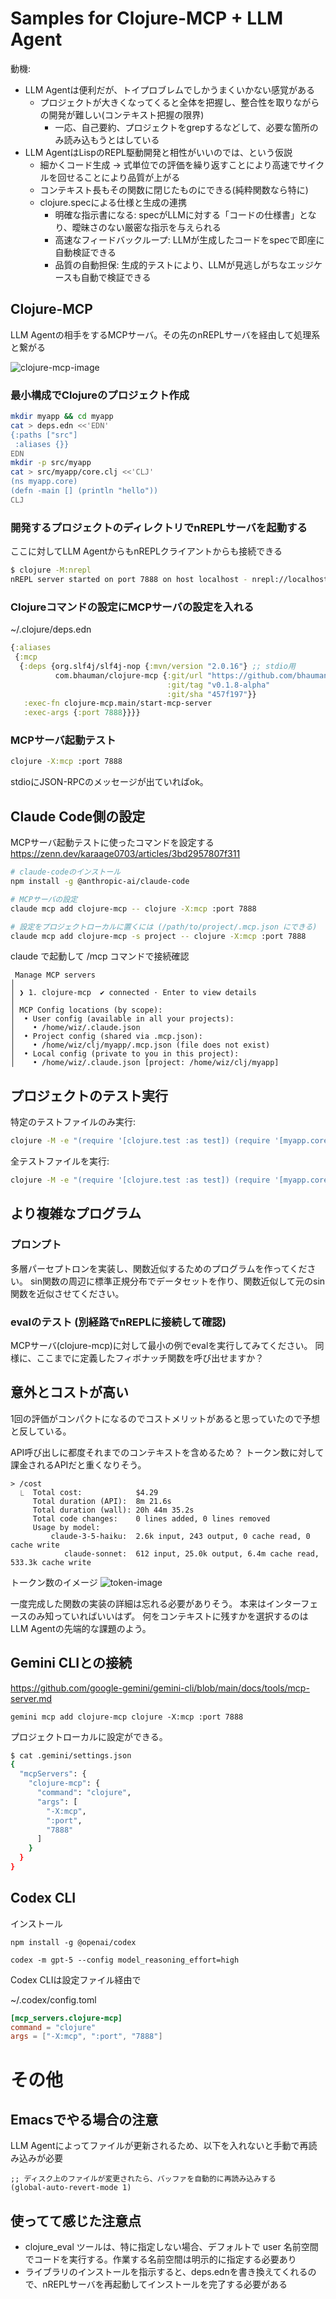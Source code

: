 # Samples for Clojure-MCP + LLM Agent

動機: 

- LLM Agentは便利だが、トイプロブレムでしかうまくいかない感覚がある
  - プロジェクトが大きくなってくると全体を把握し、整合性を取りながらの開発が難しい(コンテキスト把握の限界)
    - 一応、自己要約、プロジェクトをgrepするなどして、必要な箇所のみ読み込もうとはしている
- LLM AgentはLispのREPL駆動開発と相性がいいのでは、という仮説
  - 細かくコード生成 → 式単位での評価を繰り返すことにより高速でサイクルを回せることにより品質が上がる
  - コンテキスト長もその関数に閉じたものにできる(純粋関数なら特に)
  - clojure.specによる仕様と生成の連携
    - 明確な指示書になる: specがLLMに対する「コードの仕様書」となり、曖昧さのない厳密な指示を与えられる
    - 高速なフィードバックループ: LLMが生成したコードをspecで即座に自動検証できる
    - 品質の自動担保: 生成的テストにより、LLMが見逃しがちなエッジケースも自動で検証できる

## Clojure-MCP

LLM Agentの相手をするMCPサーバ。その先のnREPLサーバを経由して処理系と繋がる

![clojure-mcp-image](/images/clojure-mcp-image.png)

### 最小構成でClojureのプロジェクト作成

```bash
mkdir myapp && cd myapp
cat > deps.edn <<'EDN'
{:paths ["src"]
 :aliases {}}
EDN
mkdir -p src/myapp
cat > src/myapp/core.clj <<'CLJ'
(ns myapp.core)
(defn -main [] (println "hello"))
CLJ
```

### 開発するプロジェクトのディレクトリでnREPLサーバを起動する

ここに対してLLM AgentからもnREPLクライアントからも接続できる

```bash
$ clojure -M:nrepl
nREPL server started on port 7888 on host localhost - nrepl://localhost:7888
```

### Clojureコマンドの設定にMCPサーバの設定を入れる

~/.clojure/deps.edn

```clojure
{:aliases
 {:mcp
  {:deps {org.slf4j/slf4j-nop {:mvn/version "2.0.16"} ;; stdio用
          com.bhauman/clojure-mcp {:git/url "https://github.com/bhauman/clojure-mcp.git"
                                   :git/tag "v0.1.8-alpha"
                                   :git/sha "457f197"}}
   :exec-fn clojure-mcp.main/start-mcp-server
   :exec-args {:port 7888}}}}
```

### MCPサーバ起動テスト

```bash
clojure -X:mcp :port 7888
```

stdioにJSON-RPCのメッセージが出ていればok。

## Claude Code側の設定

MCPサーバ起動テストに使ったコマンドを設定する
https://zenn.dev/karaage0703/articles/3bd2957807f311

```bash
# claude-codeのインストール
npm install -g @anthropic-ai/claude-code

# MCPサーバの設定
claude mcp add clojure-mcp -- clojure -X:mcp :port 7888

# 設定をプロジェクトローカルに置くには (/path/to/project/.mcp.json にできる)
claude mcp add clojure-mcp -s project -- clojure -X:mcp :port 7888
```

claude で起動して /mcp コマンドで接続確認

```
 Manage MCP servers
│
│ ❯ 1. clojure-mcp  ✔ connected · Enter to view details
│
│ MCP Config locations (by scope):
│  • User config (available in all your projects):
│    • /home/wiz/.claude.json
│  • Project config (shared via .mcp.json):
│    • /home/wiz/clj/myapp/.mcp.json (file does not exist)
│  • Local config (private to you in this project):
│    • /home/wiz/.claude.json [project: /home/wiz/clj/myapp]
```

## プロジェクトのテスト実行

特定のテストファイルのみ実行:
```bash
clojure -M -e "(require '[clojure.test :as test]) (require '[myapp.core-test]) (test/run-tests 'myapp.core-test)"
```

全テストファイルを実行:
```bash
clojure -M -e "(require '[clojure.test :as test]) (require '[myapp.core-test]) (test/run-all-tests #\".*-test$\")"
```

## より複雑なプログラム

### プロンプト

多層パーセプトロンを実装し、関数近似するためのプログラムを作ってください。
sin関数の周辺に標準正規分布でデータセットを作り、関数近似して元のsin関数を近似させてください。

### evalのテスト (別経路でnREPLに接続して確認)

MCPサーバ(clojure-mcp)に対して最小の例でevalを実行してみてください。
同様に、ここまでに定義したフィボナッチ関数を呼び出せますか？

## 意外とコストが高い

1回の評価がコンパクトになるのでコストメリットがあると思っていたので予想と反している。

API呼び出しに都度それまでのコンテキストを含めるため？
トークン数に対して課金されるAPIだと重くなりそう。

```
> /cost 
  ⎿  Total cost:            $4.29
     Total duration (API):  8m 21.6s
     Total duration (wall): 20h 44m 35.2s
     Total code changes:    0 lines added, 0 lines removed
     Usage by model:
         claude-3-5-haiku:  2.6k input, 243 output, 0 cache read, 0 cache write
            claude-sonnet:  612 input, 25.0k output, 6.4m cache read, 533.3k cache write
```

トークン数のイメージ
![token-image](/images/token-image.png)

一度完成した関数の実装の詳細は忘れる必要がありそう。
本来はインターフェースのみ知っていればいいはず。
何をコンテキストに残すかを選択するのはLLM Agentの先端的な課題のよう。

## Gemini CLIとの接続

https://github.com/google-gemini/gemini-cli/blob/main/docs/tools/mcp-server.md


```
gemini mcp add clojure-mcp clojure -X:mcp :port 7888
```

プロジェクトローカルに設定ができる。

```bash
$ cat .gemini/settings.json 
{
  "mcpServers": {
    "clojure-mcp": {
      "command": "clojure",
      "args": [
        "-X:mcp",
        ":port",
        "7888"
      ]
    }
  }
}
```

## Codex CLI

インストール
```
npm install -g @openai/codex

codex -m gpt-5 --config model_reasoning_effort=high
```

Codex CLIは設定ファイル経由で

~/.codex/config.toml
```toml
[mcp_servers.clojure-mcp]
command = "clojure"
args = ["-X:mcp", ":port", "7888"]
```

# その他

## Emacsでやる場合の注意

LLM Agentによってファイルが更新されるため、以下を入れないと手動で再読み込みが必要

```elisp
;; ディスク上のファイルが変更されたら、バッファを自動的に再読み込みする
(global-auto-revert-mode 1)
```

## 使ってて感じた注意点

- clojure_eval ツールは、特に指定しない場合、デフォルトで user 名前空間でコードを実行する。作業する名前空間は明示的に指定する必要あり
- ライブラリのインストールを指示すると、deps.ednを書き換えてくれるので、nREPLサーバを再起動してインストールを完了する必要がある
